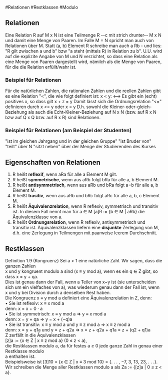 #Relationen #Restklassen #Modulo

## Relationen
Eine Relation R auf M x N ist eine Teilmenge R --c mit strich drunter-- M x N und damit eine Menge von Paaren. Im Falle M = N spricht man auch von Relationen über M. Statt (a, b) Element R schreibe man auch a Rb - und lies: "R gilt zwischen a und b" bzw "a steht (mittels R) in Relation zu b".
U.U. wird auf die explizite Angabe von M und N verzichtet, so dass eine Relation als eine Menge von Paaren dargestellt wird, nämilch als die Menge von Paaren, für die die Relation erfüllt/wahr ist.

### Beispiel für Relationen
Für die natürlichen Zahlen, die rationalen Zahlen und die reellen Zahlen gibt es eine Relation "<", die wie folgt definiert ist:
x < y: <--> Es gibt ein (echt) positives x, so dass gilt x + z = y
Damit lässt sich die Ordnungsrelation "<=" definieren durch x <= y oder x = y
D.h. sowohl die Kleiner-oder-gleich-Beziehung als auch die Echt-Kleiner-Beziehung auf N x N (bzw. auf R x N bzw auf Q x Q bzw. auf R x R) sind Relationen.

### Beispiel für Relationen (am Beispiel der Studenten)
"ist im gleichen Jahrgang und in der gleichen Gruppe"
"ist Bruder von"
"teilt" über N
"sitzt neben" über der Menge der Studierenden des Kurses

## Eigenschaften von Relationen
1. R heißt **reflexif**, wenn aRa für alle a Element M gilt.
2. R heißt **symmetrische**, wenn aus aRb folgt bRa für alle a, b Element M.
3. R heißt **antisymmetrisch**, wenn aus aRb und bRa folgt a=b für alle a, b Element M.
4. R heißt **trasitiv**, wenn aus aRb und bRc folgt aRc für alle a, b, c Element M. 
5. R heißt **Äquivalenzrelation**, wenn R reflexiv, symmetrisch und transitiv ist. In diesem Fall nennt man für a ∈ M [a]R := {b ∈ M | aRb} die Äquivalenzklasse von a.
6. R heißt **Ordnungsrelation**, wenn R reflexiv, antisymmetrisch und transitiv ist.
Äquivalenzklassen liefern eine **disjunkte** Zerlegung von M, d.h. eine Zerlegung in Teilmengen mit paarweise leerem Durchschnitt.

## Restklassen
Definition 1.9 (Kongruenz) Sei a > 1 eine natürliche Zahl. Wir sagen, dass die ganzen Zahlen  
x und y kongruent modulo a sind (x ≡ y mod a), wenn es ein q ∈ Z gibt, so dass x = y + qa.  
Dies ist genau dann der Fall, wenn a Teiler von x−y ist (sie unterscheiden sich um ein vielfaches von a), was wiederum genau dann der Fall ist, wenn x und y bei Division durch a denselben Rest haben.  
Die Kongruenz x ≡ y mod a definiert eine Äquivalenzrelation in Z, denn:  
• Sie ist reflexiv: x ≡ x mod a  
denn: x = x + 0 · a  
• Sie ist symmetrisch: x ≡ y mod a ⇒ y ≡ x mod a  
denn: x = y + qa ⇒ y = x + (−q)a  
• Sie ist transitiv: x ≡ y mod a und y ≡ z mod a ⇒ x ≡ z mod a  
denn: x = y + q1a und y = z + q2a ⇒ x = z + q2a + q1a = z + (q2 + q1)a  
Z zerfällt in die Äquivalenzklassen  
\[z\]a := {x ∈ Z | x ≡ z mod a} (0 ≤ z < a),  
die Restklassen modulo a, da für festes a ≥ 0 jede ganze Zahl in genau einer Restklasse modulo  
a enthalten ist.  
Beispielsweise ist \[3\]10 = {x ∈ Z | x ≡ 3 mod 10} = {. . . , −7, 3, 13, 23, . . .}.  
Wir schreiben die Menge aller Restklassen modulo a als Za := {\[z\]a | 0 ≤ z < a}.
